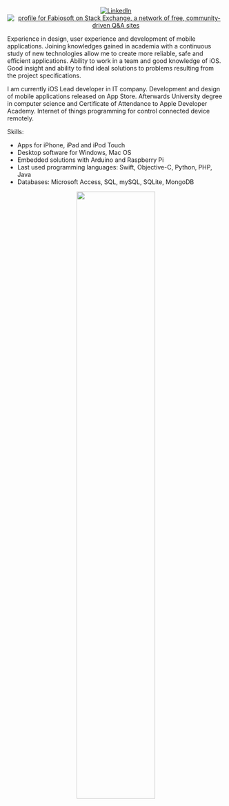 <p align="center">
  <!-- Linkedin -->
  <a href="https://www.linkedin.com/in/fabionisci/">
  <img src="https://img.shields.io/badge/-LinkedIn-%233781da" alt="LinkedIn"/></a> 

  <!-- StackOverflow --->
  <a href="https://stackexchange.com/users/440138">
  <img src="https://stackexchange.com/users/flair/440138.png?theme=clean" alt="profile for Fabiosoft on Stack Exchange, a network of free, community-driven Q&amp;A sites" title="profile for Fabiosoft on Stack Exchange, a network of free, community-driven Q&amp;A sites"></a>

</p>

Experience in design, user experience and development of mobile applications. Joining knowledges gained in academia with a continuous study of new technologies allow me to create more reliable, safe and efficient applications. Ability to work in a team and good knowledge of iOS.
Good insight and ability to find ideal solutions to problems resulting from the project specifications. 

I am currently iOS Lead developer in IT company.
Development and design of mobile applications released on App Store. 
Afterwards University degree in computer science and Certificate of Attendance to Apple Developer Academy.
Internet of things programming for control connected device remotely.

Skills:
- Apps for iPhone, iPad and iPod Touch
- Desktop software for Windows, Mac OS
- Embedded solutions with Arduino and Raspberry Pi
- Last used programming languages: Swift, Objective-C, Python, PHP, Java
- Databases: Microsoft Access, SQL, mySQL, SQLite, MongoDB

<p align="center">
  <a href="#"><img src="https://github-readme-stats.vercel.app/api?username=fabiosoft&show_icons=true&count_private=true" width="60%"></a>
</p>
